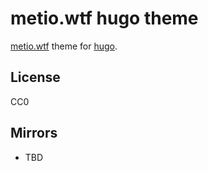 # metio.wtf hugo theme

[metio.wtf](https://metio.wtf) theme for [hugo](https://gohugo.io/).

## License

CC0

## Mirrors

- TBD
